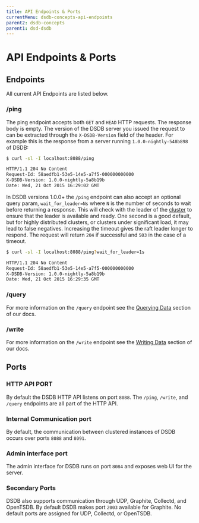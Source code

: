 ```yaml
---
title: API Endpoints & Ports
currentMenu: dsdb-concepts-api-endpoints
parent2: dsdb-concepts
parent1: dsd-dsdb
---
```


# API Endpoints & Ports

## Endpoints

All current API Endpoints are listed below.

### /ping

The ping endpoint accepts both `GET` and `HEAD` HTTP requests.
The response body is empty.
The version of the DSDB server you issued the request to can be extracted through the `X-DSDB-Version` field of the header.
For example this is the response from a server running `1.0.0-nightly-548b898` of DSDB:

```sh
$ curl -sl -I localhost:8088/ping

HTTP/1.1 204 No Content
Request-Id: 58aedfb1-53e5-14e5-a7f5-000000000000
X-DSDB-Version: 1.0.0-nightly-5a8b19b
Date: Wed, 21 Oct 2015 16:29:02 GMT
```

In DSDB versions 1.0.0+ the `/ping` endpoint can also accept an optional query param, `wait_for_leader=Ns` where `N` is the number of seconds to wait before returning a response.
This will check with the leader of the [cluster](/dsdb/concepts/glossary/#cluster) to ensure that the leader is available and ready.
One second is a good default, but for highly distributed clusters, or clusters under significant load, it may lead to false negatives.
Increasing the timeout gives the raft leader longer to respond.
The request will return `204` if successful and `503` in the case of a timeout.

```sh
$ curl -sl -I localhost:8088/ping?wait_for_leader=1s

HTTP/1.1 204 No Content
Request-Id: 58aedfb1-53e5-14e5-a7f5-000000000000
X-DSDB-Version: 1.0.0-nightly-5a8b19b
Date: Wed, 21 Oct 2015 16:29:35 GMT
```

### /query
For more information on the `/query` endpoint see the [Querying Data](/dsdb/guides/querying_data.md) section of our docs.

### /write
For more information on the `/write` endpoint see the [Writing Data](/dsdb/guides/writing_data.md) section of our docs.

## Ports

### HTTP API PORT

By default the DSDB HTTP API listens on port `8088`.
The `/ping`, `/write`, and `/query` endpoints are all part of the HTTP API.

### Internal Communication port

By default, the communication between clustered instances of DSDB occurs over ports `8088` and `8091`.

### Admin interface port

The admin interface for DSDB runs on port `8084` and exposes web UI for the server.

### Secondary Ports

DSDB also supports communication through UDP, Graphite, Collectd, and OpenTSDB.
By default DSDB makes port `2003` available for Graphite.
No default ports are assigned for UDP, Collectd, or OpenTSDB.
